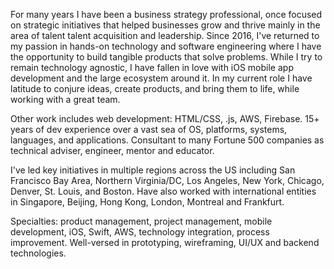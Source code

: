 For many years I have been a business strategy professional, once focused on strategic initiatives that helped businesses grow and thrive mainly in the area of talent talent acquisition and leadership. Since 2016, I've returned to my passion in hands-on  technology and software engineering where I have the opportunity to build tangible products that solve problems. While I try to remain technology agnostic, I have fallen in love with iOS mobile app development and the large ecosystem around it. In my current role I have latitude to conjure ideas, create products, and bring them to life, while working with a great team.

Other work includes web development: HTML/CSS, .js, AWS, Firebase. 15+ years of dev experience over a vast sea of OS, platforms, systems, languages, and applications. Consultant to many Fortune 500 companies as technical adviser, engineer, mentor and educator.

I've led key initiatives in multiple regions across the US including San Francisco Bay Area, Northern Virginia/DC, Los Angeles, New York, Chicago, Denver, St. Louis, and Boston. Have also worked with international entities in Singapore, Beijing, Hong Kong, London, Montreal and Frankfurt.

Specialties: product management, project management, mobile development, iOS, Swift, AWS, technology integration, process improvement. Well-versed in prototyping, wireframing, UI/UX and backend technologies. 
